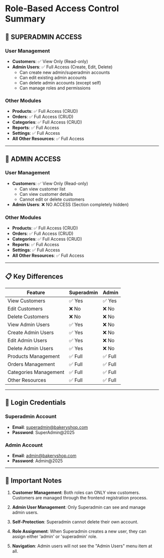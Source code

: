 # Role-Based Access Control Summary

## 🔐 SUPERADMIN ACCESS

### User Management
- **Customers**: ✅ View Only (Read-only)
- **Admin Users**: ✅ Full Access (Create, Edit, Delete)
  - Can create new admin/superadmin accounts
  - Can edit existing admin accounts
  - Can delete admin accounts (except self)
  - Can manage roles and permissions

### Other Modules
- **Products**: ✅ Full Access (CRUD)
- **Orders**: ✅ Full Access (CRUD)
- **Categories**: ✅ Full Access (CRUD)
- **Reports**: ✅ Full Access
- **Settings**: ✅ Full Access
- **All Other Resources**: ✅ Full Access

---

## 👤 ADMIN ACCESS

### User Management
- **Customers**: ✅ View Only (Read-only)
  - Can view customer list
  - Can view customer details
  - Cannot edit or delete customers
- **Admin Users**: ❌ NO ACCESS (Section completely hidden)

### Other Modules
- **Products**: ✅ Full Access (CRUD)
- **Orders**: ✅ Full Access (CRUD)
- **Categories**: ✅ Full Access (CRUD)
- **Reports**: ✅ Full Access
- **Settings**: ✅ Full Access
- **All Other Resources**: ✅ Full Access

---

## 📋 Key Differences

| Feature | Superadmin | Admin |
|---------|------------|--------|
| View Customers | ✅ Yes | ✅ Yes |
| Edit Customers | ❌ No | ❌ No |
| Delete Customers | ❌ No | ❌ No |
| View Admin Users | ✅ Yes | ❌ No |
| Create Admin Users | ✅ Yes | ❌ No |
| Edit Admin Users | ✅ Yes | ❌ No |
| Delete Admin Users | ✅ Yes | ❌ No |
| Products Management | ✅ Full | ✅ Full |
| Orders Management | ✅ Full | ✅ Full |
| Categories Management | ✅ Full | ✅ Full |
| Other Resources | ✅ Full | ✅ Full |

---

## 🔑 Login Credentials

### Superadmin Account
- **Email**: superadmin@bakeryshop.com
- **Password**: SuperAdmin@2025

### Admin Account
- **Email**: admin@bakeryshop.com
- **Password**: Admin@2025

---

## 📝 Important Notes

1. **Customer Management**: Both roles can ONLY view customers. Customers are managed through the frontend registration process.

2. **Admin User Management**: Only Superadmin can see and manage admin users.

3. **Self-Protection**: Superadmin cannot delete their own account.

4. **Role Assignment**: When Superadmin creates a new user, they can assign either 'admin' or 'superadmin' role.

5. **Navigation**: Admin users will not see the "Admin Users" menu item at all.